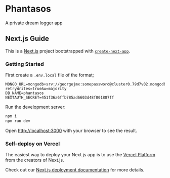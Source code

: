 # Phantasos

A private dream logger app

## Next.js Guide

This is a [Next.js](https://nextjs.org/) project bootstrapped with [`create-next-app`](https://github.com/vercel/next.js/tree/canary/packages/create-next-app).

### Getting Started

First create a `.env.local` file of the format;

```env
MONGO_URL=mongodb+srv://georgejmx:somepassword@cluster0.79d7v02.mongodb.net/?retryWrites=true&w=majority
DB_NAME=phantasos
NEXTAUTH_SECRET=451f36a6ffb785ad6603d48f801887ff
```

Run the development server:

```bash
npm i
npm run dev
```

Open [http://localhost:3000](http://localhost:3000) with your browser to see the result.

### Self-deploy on Vercel

The easiest way to deploy your Next.js app is to use the [Vercel Platform](https://vercel.com/new?utm_medium=default-template&filter=next.js&utm_source=create-next-app&utm_campaign=create-next-app-readme) from the creators of Next.js.

Check out our [Next.js deployment documentation](https://nextjs.org/docs/deployment) for more details.
